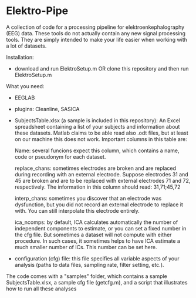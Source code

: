 # Elektro-Pipe

A collection of code for a processing pipeline for elektroenkephalography (EEG) data. These tools do not actually contain any new signal processing tools. They are simply intended to make your life easier when working with a lot of datasets.

Installation:
- download and run ElektroSetup.m OR clone this repository and then run ElektroSetup.m

What you need:
- EEGLAB
- plugins: Cleanline, SASICA
- SubjectsTable.xlsx (a sample is included in this repository): An Excel spreadsheet containing a list of your subjects and information about these datasets. Matlab claims to be able read also .odt files, but at least on our machine this does not work. 
Important columns in this table are:

    Name: several funcions expect this column, which contains a name, code or pseudonym for each dataset.

    replace_chans: sometimes electrodes are broken and are replaced during recording with an external electrode. Suppose electrodes 31 and 45 are broken and are to be replaced with external electrodes 71 and 72, respectively. The information in this column should read: 31,71;45,72

    interp_chans: sometimes you discover that an electrode was dysfunction, but you did not record an external electrode to replace it with. You can still interpolate this electrode entirely.

    ica_ncomps: by default, ICA calculates automatically the number of independent components to estimate, or you can set a fixed number in the cfg file. But sometimes a dataset will not compute with either procedure. In such cases, it sometimes helps to have ICA estimate a much smaller number of ICs. This number can be set here.

- configuration (cfg) file: this file specifies all variable aspects of your analysis (paths to data files, sampling rate, filter setting, etc.).    
    
The code comes with a "samples" folder, which contains a sample SubjectsTable.xlsx, a sample cfg file (getcfg.m), and a script that illustrates how to run all these analyses


